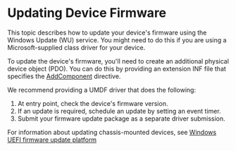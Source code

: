 # Updating Device Firmware

This topic describes how to update your device's firmware using the Windows Update (WU) service. You might need to do this if you are using a Microsoft-supplied class driver for your device.

To update the device's firmware, you'll need to create an additional physical device object (PDO). You can do this by providing an extension INF file that specifies the [AddComponent](../install/inf-addcomponent-directive.md) directive.

We recommend providing a UMDF driver that does the following:

1. At entry point, check the device's firmware version.
2. If an update is required, schedule an update by setting an event timer.
3. Submit your firmware update package as a separate driver submission.

For information about updating chassis-mounted devices, see [Windows UEFI firmware update platform](../bringup/windows-uefi-firmware-update-platform.md)

<!--crunch history before merging to master
I'm not quite clear on the scope of what they'll need to provide.

They're going to provide an extensible INF (that specifies AddComponent), and (ideally) UMDF code that checks the firmware version and schedules an event for the actual update.

Does this mean it's actually a full driver package they'll submit?  And is the updated firmware code encapulated in there in some form?


-->